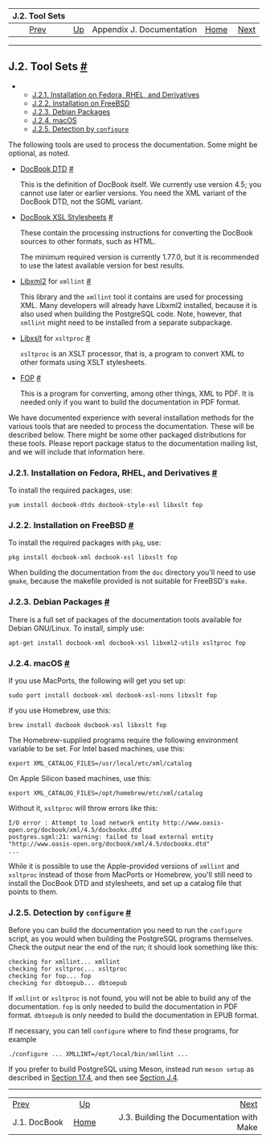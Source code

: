 <!--?xml version="1.0" encoding="UTF-8" standalone="no"?-->

|                 J.2. Tool Sets                |                                                 |                           |                                                       |                                                                          |
| :-------------------------------------------: | :---------------------------------------------- | :-----------------------: | ----------------------------------------------------: | -----------------------------------------------------------------------: |
| [Prev](docguide-docbook.html "J.1. DocBook")  | [Up](docguide.html "Appendix J. Documentation") | Appendix J. Documentation | [Home](index.html "PostgreSQL 17devel Documentation") |  [Next](docguide-build.html "J.3. Building the Documentation with Make") |

***

## J.2. Tool Sets [#](#DOCGUIDE-TOOLSETS)

*   *   [J.2.1. Installation on Fedora, RHEL, and Derivatives](docguide-toolsets.html#DOCGUIDE-TOOLSETS-INST-FEDORA-ET-AL)
    *   [J.2.2. Installation on FreeBSD](docguide-toolsets.html#DOCGUIDE-TOOLSETS-INST-FREEBSD)
    *   [J.2.3. Debian Packages](docguide-toolsets.html#DOCGUIDE-TOOLSETS-INST-DEBIAN)
    *   [J.2.4. macOS](docguide-toolsets.html#DOCGUIDE-TOOLSETS-INST-MACOS)
    *   [J.2.5. Detection by `configure`](docguide-toolsets.html#DOCGUIDE-TOOLSETS-CONFIGURE)

The following tools are used to process the documentation. Some might be optional, as noted.

*   [DocBook DTD](https://www.oasis-open.org/docbook/) [#](#DOCGUIDE-TOOLSETS-DOCBOOK-DTD)

    This is the definition of DocBook itself. We currently use version 4.5; you cannot use later or earlier versions. You need the XML variant of the DocBook DTD, not the SGML variant.

*   [DocBook XSL Stylesheets](https://github.com/docbook/wiki/wiki/DocBookXslStylesheets) [#](#DOCGUIDE-TOOLSETS-DOCBOOK-XSL)

    These contain the processing instructions for converting the DocBook sources to other formats, such as HTML.

    The minimum required version is currently 1.77.0, but it is recommended to use the latest available version for best results.

*   [Libxml2](http://xmlsoft.org/) for `xmllint` [#](#DOCGUIDE-TOOLSETS-LIBXML2)

    This library and the `xmllint` tool it contains are used for processing XML. Many developers will already have Libxml2 installed, because it is also used when building the PostgreSQL code. Note, however, that `xmllint` might need to be installed from a separate subpackage.

*   [Libxslt](http://xmlsoft.org/XSLT/) for `xsltproc` [#](#DOCGUIDE-TOOLSETS-LIBXSLT)

    `xsltproc` is an XSLT processor, that is, a program to convert XML to other formats using XSLT stylesheets.

*   [FOP](https://xmlgraphics.apache.org/fop/) [#](#DOCGUIDE-TOOLSETS-FOP)

    This is a program for converting, among other things, XML to PDF. It is needed only if you want to build the documentation in PDF format.

We have documented experience with several installation methods for the various tools that are needed to process the documentation. These will be described below. There might be some other packaged distributions for these tools. Please report package status to the documentation mailing list, and we will include that information here.

### J.2.1. Installation on Fedora, RHEL, and Derivatives [#](#DOCGUIDE-TOOLSETS-INST-FEDORA-ET-AL)

To install the required packages, use:

    yum install docbook-dtds docbook-style-xsl libxslt fop

### J.2.2. Installation on FreeBSD [#](#DOCGUIDE-TOOLSETS-INST-FREEBSD)

To install the required packages with `pkg`, use:

    pkg install docbook-xml docbook-xsl libxslt fop

When building the documentation from the `doc` directory you'll need to use `gmake`, because the makefile provided is not suitable for FreeBSD's `make`.

### J.2.3. Debian Packages [#](#DOCGUIDE-TOOLSETS-INST-DEBIAN)

There is a full set of packages of the documentation tools available for Debian GNU/Linux. To install, simply use:

    apt-get install docbook-xml docbook-xsl libxml2-utils xsltproc fop

### J.2.4. macOS [#](#DOCGUIDE-TOOLSETS-INST-MACOS)

If you use MacPorts, the following will get you set up:

    sudo port install docbook-xml docbook-xsl-nons libxslt fop

If you use Homebrew, use this:

    brew install docbook docbook-xsl libxslt fop

The Homebrew-supplied programs require the following environment variable to be set. For Intel based machines, use this:

    export XML_CATALOG_FILES=/usr/local/etc/xml/catalog

On Apple Silicon based machines, use this:

    export XML_CATALOG_FILES=/opt/homebrew/etc/xml/catalog

Without it, `xsltproc` will throw errors like this:

    I/O error : Attempt to load network entity http://www.oasis-open.org/docbook/xml/4.5/docbookx.dtd
    postgres.sgml:21: warning: failed to load external entity "http://www.oasis-open.org/docbook/xml/4.5/docbookx.dtd"
    ...

While it is possible to use the Apple-provided versions of `xmllint` and `xsltproc` instead of those from MacPorts or Homebrew, you'll still need to install the DocBook DTD and stylesheets, and set up a catalog file that points to them.

### J.2.5. Detection by `configure` [#](#DOCGUIDE-TOOLSETS-CONFIGURE)

Before you can build the documentation you need to run the `configure` script, as you would when building the PostgreSQL programs themselves. Check the output near the end of the run; it should look something like this:

    checking for xmllint... xmllint
    checking for xsltproc... xsltproc
    checking for fop... fop
    checking for dbtoepub... dbtoepub

If `xmllint` or `xsltproc` is not found, you will not be able to build any of the documentation. `fop` is only needed to build the documentation in PDF format. `dbtoepub` is only needed to build the documentation in EPUB format.

If necessary, you can tell `configure` where to find these programs, for example

    ./configure ... XMLLINT=/opt/local/bin/xmllint ...

If you prefer to build PostgreSQL using Meson, instead run `meson setup` as described in [Section 17.4](install-meson.html "17.4. Building and Installation with Meson"), and then see [Section J.4](docguide-build-meson.html "J.4. Building the Documentation with Meson").

***

|                                               |                                                       |                                                                          |
| :-------------------------------------------- | :---------------------------------------------------: | -----------------------------------------------------------------------: |
| [Prev](docguide-docbook.html "J.1. DocBook")  |    [Up](docguide.html "Appendix J. Documentation")    |  [Next](docguide-build.html "J.3. Building the Documentation with Make") |
| J.1. DocBook                                  | [Home](index.html "PostgreSQL 17devel Documentation") |                                J.3. Building the Documentation with Make |
